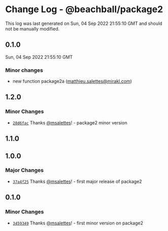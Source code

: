 # Change Log - @beachball/package2

This log was last generated on Sun, 04 Sep 2022 21:55:10 GMT and should not be manually modified.

<!-- Start content -->

## 0.1.0

Sun, 04 Sep 2022 21:55:10 GMT

### Minor changes

- new function package2a (matthieu.salettes@mirakl.com)

## 1.2.0

### Minor Changes

- [`28d6fac`](https://github.com/msalettes/nx-beachball/commit/28d6face8f0f8d41dfb6b8cf977f767f81df823f) Thanks [@msalettes](https://github.com/msalettes)! - package2 minor version

## 1.1.0

## 1.0.0

### Major Changes

- [`37a4f25`](https://github.com/msalettes/nx-beachball/commit/37a4f258b5a57988b7c0b12e598f25912622deb3) Thanks [@msalettes](https://github.com/msalettes)! - first major release of package2

## 0.1.0

### Minor Changes

- [`3459349`](https://github.com/msalettes/nx-beachball/commit/345934952da731b6098e414f860a6d41bd3957c4) Thanks [@msalettes](https://github.com/msalettes)! - first minor version on package2
